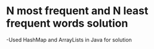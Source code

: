 # N most frequent and N least frequent words solution

-Used HashMap and ArrayLists in Java for solution